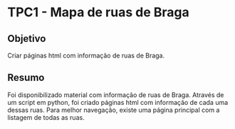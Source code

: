 # TPC1 - Mapa de ruas de Braga

## Objetivo

Criar páginas html com informação de ruas de Braga.

## Resumo

Foi disponibilizado material com informação de ruas de Braga. Através de um script em python, foi criado páginas html com informação de cada uma dessas ruas. Para melhor navegação, existe uma página principal com a listagem de todas as ruas.